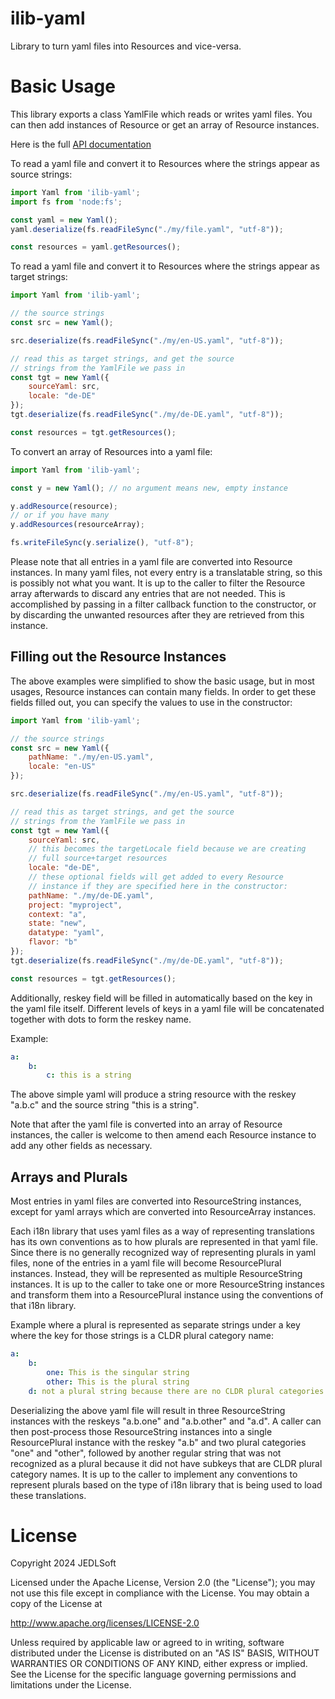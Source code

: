 # ilib-yaml

Library to turn yaml files into Resources and vice-versa.

# Basic Usage

This library exports a class YamlFile which reads or writes
yaml files. You can then add instances of Resource or get
an array of Resource instances.

Here is the full [API documentation](./docs/ilibYaml.md)

To read a yaml file and convert it to Resources where the strings
appear as source strings:

```javascript
import Yaml from 'ilib-yaml';
import fs from 'node:fs';

const yaml = new Yaml();
yaml.deserialize(fs.readFileSync("./my/file.yaml", "utf-8"));

const resources = yaml.getResources();
```

To read a yaml file and convert it to Resources where the
strings appear as target strings:

```javascript
import Yaml from 'ilib-yaml';

// the source strings
const src = new Yaml();

src.deserialize(fs.readFileSync("./my/en-US.yaml", "utf-8"));

// read this as target strings, and get the source
// strings from the YamlFile we pass in
const tgt = new Yaml({
    sourceYaml: src,
    locale: "de-DE"
});
tgt.deserialize(fs.readFileSync("./my/de-DE.yaml", "utf-8"));

const resources = tgt.getResources();
```

To convert an array of Resources into a yaml file:

```javascript
import Yaml from 'ilib-yaml';

const y = new Yaml(); // no argument means new, empty instance

y.addResource(resource);
// or if you have many
y.addResources(resourceArray);

fs.writeFileSync(y.serialize(), "utf-8");
```

Please note that all entries in a yaml file are converted into Resource
instances. In many yaml files, not every entry is a translatable string,
so this is possibly not what you want. It is up to the caller to filter
the Resource array afterwards to discard any entries that are not needed.
This is accomplished by passing in a filter callback function to the
constructor, or by discarding the unwanted resources after they are
retrieved from this instance.

## Filling out the Resource Instances

The above examples were simplified to show the basic usage, but in most
usages, Resource instances can contain many fields. In order to get these
fields filled out, you can specify the values to use in the constructor:

```javascript
import Yaml from 'ilib-yaml';

// the source strings
const src = new Yaml({
    pathName: "./my/en-US.yaml",
    locale: "en-US"
});

src.deserialize(fs.readFileSync("./my/en-US.yaml", "utf-8"));

// read this as target strings, and get the source
// strings from the YamlFile we pass in
const tgt = new Yaml({
    sourceYaml: src,
    // this becomes the targetLocale field because we are creating
    // full source+target resources
    locale: "de-DE",
    // these optional fields will get added to every Resource
    // instance if they are specified here in the constructor:
    pathName: "./my/de-DE.yaml",
    project: "myproject",
    context: "a",
    state: "new",
    datatype: "yaml",
    flavor: "b"
});
tgt.deserialize(fs.readFileSync("./my/de-DE.yaml", "utf-8"));

const resources = tgt.getResources();
```

Additionally, reskey field will be filled in automatically based on the key
in the yaml file itself. Different levels of keys in a yaml file will be
concatenated together with dots to form the reskey name.

Example:

```yaml
a:
    b:
        c: this is a string
```

The above simple yaml will produce a string resource with the reskey "a.b.c"
and the source string "this is a string".

Note that after the yaml file is converted into an array of Resource instances,
the caller is welcome to then amend each Resource instance to add any other
fields as necessary.

## Arrays and Plurals

Most entries in yaml files are converted into ResourceString instances, except
for yaml arrays which are converted into ResourceArray instances.

Each i18n library that uses yaml files as a way of representing translations
has its own conventions as to how plurals are represented in that yaml file.
Since there is no generally recognized way of representing plurals in yaml
files, none of the entries in a yaml file will become ResourcePlural
instances. Instead, they will be represented as multiple ResourceString
instances. It is up to the caller to take one or more ResourceString
instances and transform them into a ResourcePlural instance using the
conventions of that i18n library.

Example where a plural is represented as separate strings under a key
where the key for those strings is a CLDR plural category name:

```yaml
a:
    b:
        one: This is the singular string
        other: This is the plural string
    d: not a plural string because there are no CLDR plural categories
```

Deserializing the above yaml file will result in three ResourceString instances
with the reskeys "a.b.one" and "a.b.other" and "a.d". A caller can then post-process
those ResourceString instances into a single ResourcePlural instance with the
reskey "a.b" and two plural categories "one" and "other", followed by another
regular string that was not recognized as a plural because it did not have
subkeys that are CLDR plural category names. It is up to the caller to implement
any conventions to represent plurals based on the type of i18n library that
is being used to load these translations.

# License

Copyright 2024 JEDLSoft

Licensed under the Apache License, Version 2.0 (the "License");
you may not use this file except in compliance with the License.
You may obtain a copy of the License at

http://www.apache.org/licenses/LICENSE-2.0

Unless required by applicable law or agreed to in writing, software
distributed under the License is distributed on an "AS IS" BASIS,
WITHOUT WARRANTIES OR CONDITIONS OF ANY KIND, either express or implied.
See the License for the specific language governing permissions and
limitations under the License.
